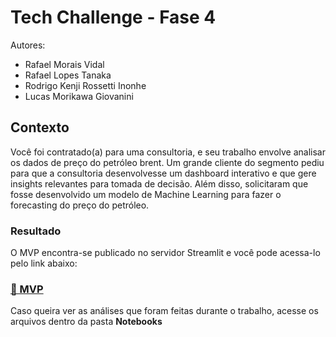 <H1>Tech Challenge - Fase 4</H1>

Autores:
 - Rafael Morais Vidal
 - Rafael Lopes Tanaka
 - Rodrigo Kenji Rossetti Inonhe
 - Lucas Morikawa Giovanini

<h2>Contexto</h2>
Você foi contratado(a) para uma consultoria, e seu trabalho envolve analisar os dados de preço do petróleo brent. Um grande cliente do segmento pediu para que a consultoria desenvolvesse um dashboard interativo e que gere insights relevantes para tomada de decisão. Além disso, solicitaram que fosse desenvolvido um modelo de Machine Learning para fazer o forecasting do preço do petróleo.

<h3>Resultado</h3>
O MVP encontra-se publicado no servidor Streamlit e você pode acessa-lo pelo link abaixo:
<h3><a href="https://mvp-tech-fase4.streamlit.app/">🔗 MVP </a></h3>

Caso queira ver as análises que foram feitas durante o trabalho, acesse os arquivos dentro da pasta **Notebooks**
